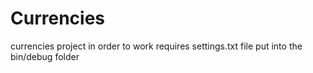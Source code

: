 Currencies
==========

currencies project
in order to work requires settings.txt file put into the bin/debug folder
